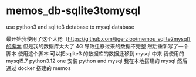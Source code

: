 # memos_db-sqlite3tomysql
use python3  and sqlite3 detabase to mysql database

最开始我使用了这个大佬（https://github.com/tigerzioo/memos_sqlite2mysql）的脚本 但是我的数据库太大了 4G 导致迁移过来的数据不完整 
然后重新写了一个脚本 使用这个脚本 可以把sqlite3 的数据库的数据迁移到 mysql 中来 我使用的 mysql5.7  python3.12
one 
安装 python and mysql 我在本地搭建的 mysql 然后通过 docker 搭建的 memos
